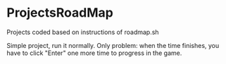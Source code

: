 # ProjectsRoadMap
Projects coded based on instructions of roadmap.sh

Simple project, run it normally.
Only problem: when the time finishes, you have to click "Enter" one more time to progress in the game.
